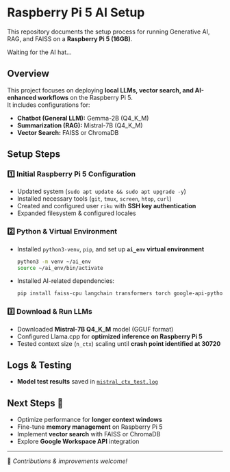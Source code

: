 # Raspberry Pi 5 AI Setup

This repository documents the setup process for running Generative AI, RAG, and FAISS on a **Raspberry Pi 5 (16GB)**.

Waiting for the AI hat...

## Overview

This project focuses on deploying **local LLMs, vector search, and AI-enhanced workflows** on the Raspberry Pi 5.  
It includes configurations for:
- **Chatbot (General LLM):** Gemma-2B (Q4_K_M)
- **Summarization (RAG):** Mistral-7B (Q4_K_M)
- **Vector Search:** FAISS or ChromaDB

## Setup Steps

### 1️⃣ Initial Raspberry Pi 5 Configuration
- Updated system (`sudo apt update && sudo apt upgrade -y`)
- Installed necessary tools (`git`, `tmux`, `screen`, `htop`, `curl`)
- Created and configured user `riku` with **SSH key authentication**
- Expanded filesystem & configured locales

### 2️⃣ Python & Virtual Environment
- Installed `python3-venv`, `pip`, and set up **`ai_env` virtual environment**  
  ```bash
  python3 -m venv ~/ai_env
  source ~/ai_env/bin/activate
  ```
- Installed AI-related dependencies:
  ```bash
  pip install faiss-cpu langchain transformers torch google-api-python-client google-auth
  ```

### 3️⃣ Download & Run LLMs
- Downloaded **Mistral-7B Q4_K_M** model (GGUF format)
- Configured Llama.cpp for **optimized inference on Raspberry Pi 5**
- Tested context size (`n_ctx`) scaling until **crash point identified at 30720**

## Logs & Testing 
- **Model test results** saved in [`mistral_ctx_test.log`](mistral_ctx_test.log)

## Next Steps 🚀
- Optimize performance for **longer context windows**
- Fine-tune **memory management** on Raspberry Pi 5
- Implement **vector search** with FAISS or ChromaDB
- Explore **Google Workspace API** integration

---

📌 *Contributions & improvements welcome!*
